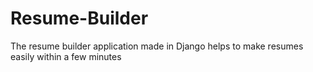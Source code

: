 # Resume-Builder
The resume builder application made in Django helps to make resumes easily within a few minutes

